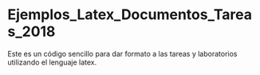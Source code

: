 # Ejemplos_Latex_Documentos_Tareas_2018
Este es un código sencillo para dar formato a las tareas y laboratorios utilizando el lenguaje latex. 
